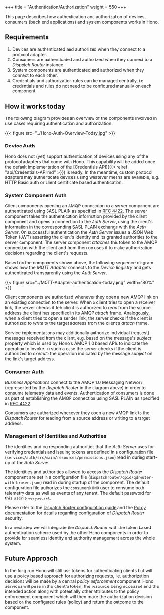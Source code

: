 +++
title = "Authentication/Authorization"
weight = 550
+++

This page describes how authentication and authorization of devices, consumers (back end applications) and system components works in Hono.
<!--more-->

## Requirements

1. Devices are authenticated and authorized when they connect to a protocol adapter.
1. Consumers are authenticated and authorized when they connect to a *Dispatch Router* instance.
1. System components are authenticated and authorized when they connect to each other.
1. Credentials and authorization rules can be managed centrally, i.e. credentials and rules do not need to be configured manually on each component.

## How it works today

The following diagram provides an overview of the components involved in use cases requiring authentication and authorization.

{{< figure src="../Hono-Auth-Overview-Today.jpg" >}}

### Device Auth

Hono does not (yet) support authentication of devices using any of the protocol adapters that come with Hono. This capability will be added once the default implementation of the [Credentials API]({{< relref "api/Credentials-API.md" >}}) is ready. In the meantime, custom protocol adapters may authenticate devices using whatever means are available, e.g. HTTP Basic auth or client certificate based authentication.

### System Component Auth

Client components opening an AMQP connection to a server component are authenticated using SASL PLAIN as specified in [RFC 4422](https://tools.ietf.org/html/rfc4422). The server component takes the authentication information provided by the client component and opens a connection to the *Auth Server*, using the client's information in the corresponding SASL PLAIN exchange with the *Auth Server*. On successful authentication the *Auth Server* issues a JSON Web Token (JWT) asserting the client's identity and its granted authorities to the server component. The server component *attaches* this token to the AMQP connection with the client and from then on uses it to make authorization decisions regarding the client's requests.

Based on the components shown above, the following sequence diagram shows how the *MQTT Adapter* connects to the *Device Registry* and gets authenticated transparently using the *Auth Server*.

{{< figure src="../MQTT-Adapter-authentication-today.png" width="80%" >}}

Client components are authorized whenever they open a new AMQP link on an existing connection to the server. When a client tries to open a receiver link, the server checks if teh client is authorized to *read* from the source address the client has specified in its AMQP *attach* frame. Analogously, when a client tries to open a sender link, the server checks if the client is authorized to *write* to the target address from the client's *attach* frame.

Service implementations may additionally authorize individual (request) messages received from the client, e.g. based on the message's *subject* property which is used by Hono's AMQP 1.0 based APIs to indicate the operation to invoke. In such a case the server checks if the client is authorized to *execute* the operation indicated by the message *subject* on the link's target address.

### Consumer Auth

*Business Applications* connect to the AMQP 1.0 Messaging Network (represented by the *Dispatch Router* in the diagram above) in order to consume telemetry data and events. Authentication of consumers is done as part of establishing the AMQP connection using SASL PLAIN as specified in [RFC 4422](https://tools.ietf.org/html/rfc4422).

Consumers are authorized whenever they open a new AMQP link to the *Dispatch Router* for reading from a source address or writing to a target address.

### Management of Identities and Authorities

The identities and corresponding authorities that the *Auth Server* uses for verifying credentials and issuing tokens are defined in a configuration file (`services/auth/src/main/resources/permissions.json`) read in during start-up of the *Auth Server*.

The identities and authorities allowed to access the *Dispatch Router* component are set in a configuration file (`dispatchrouter/qpid/qdrouter-with-broker.json`) read in during startup of the component. The default configuration file authorizes the `consumer@HONO` user to consume both telemetry data as well as events of any tenant. The default password for this user is `verysecret`. 

Please refer to the [Dispatch Router configuration guide](http://qpid.apache.org/releases/qpid-dispatch-0.8.0/man/qdrouterd.conf.html) and the [Policy documentation](https://github.com/apache/qpid-dispatch/blob/0.8.x/doc/book/policy.adoc) for details regarding configuration of *Dispatch Router* security.

In a next step we will integrate the *Dispatch Router* with the token based authentication scheme used by the other Hono components in order to provide for seamless identity and authority management across the whole system.

## Future Approach

In the long run Hono will still use tokens for authenticating clients but will use a policy based approach for authorizing requests, i.e. authorization decisions will be made by a central *policy enforcement* component. Hono services will pass in the client's token, the resource being accessed and the intended action along with potentially other attributes to the policy enforcement component which will then make the authorization decision based on the configured rules (policy) and return the outcome to the component.
